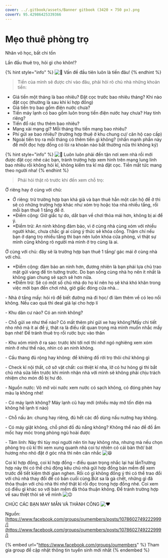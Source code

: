 ```yaml
---
cover: ../.gitbook/assets/Banner gitbook (3420 × 750 px).png
coverY: 95.42986425339366
---
```


# Mẹo thuê phòng trọ

Nhân vô học, bất chi tồn

Lần đầu thuê trọ, hỏi gì cho khôn!?

{% hint style="info" %}
![💨](https://static.xx.fbcdn.net/images/emoji.php/v9/t1c/1.5/16/1f4a8.png) Vấn đề đầu tiên luôn là tiền đâu!
{% endhint %}

> Tiền của mình sẽ được chi vào đâu, phải hỏi rõ chủ nhà những khoản tiền:

* Giá tiền một tháng là bao nhiêu? Đặt cọc trước bao nhiêu tháng? Khi nào đặt cọc (thường là sau khi kí hợp đồng)
* Giá tiền trọ bao gồm điện nước chưa?
* Tiền máy lạnh có bao gồm luôn trong tiền điện nước hay chưa? Hay tính riêng?
* Tiền đổ rác thu thêm bao nhiêu?
* Mạng xài mạng gì? Mỗi tháng thu tiền mạng bao nhiêu?
* Phí gửi xe bao nhiêu? (trường hợp thuê ở khu chung cư/ căn hộ cao cấp)
* Ngoài tiền trọ ra mỗi tháng có thêm tiền gì không? (nhấn mạnh phần này để mốt đọc hợp đồng có lòi ra khoản nào bất thường nữa thì không ký)

{% hint style="info" %}
![💨](https://static.xx.fbcdn.net/images/emoji.php/v9/t1c/1.5/16/1f4a8.png) Luôn luôn phải đến tận nơi xem nhà rồi mới được đặt cọc nhé các bạn, tránh trường hợp xem hình trên mạng lung linh bao nhiêu rồi không hỏi kĩ, không kiểm tra kĩ mà đặt cọc. Tiền mất tức mang theo người nha!
{% endhint %}

> Phải hỏi thật rõ trước khi đến xem chỗ trọ:

Ở riêng hay ở cùng với chủ:&#x20;

* Ở riêng: trừ trường hợp bạn khá giả và bạn thuê hẳn một căn hộ để ở thì sẽ có những trường hợp khác như xóm trọ hoặc tòa nhà nhiều tầng, rồi mỗi bạn thuê 1 tầng để ở.&#x20;
* \*Điểm cộng: Giờ giấc tự do, dắt bạn về chơi thỏa mái hơn, không bị ai để ý.
* \*Điểm trừ: An ninh không đảm bảo, vì ở cùng nhà cùng xóm với nhiều người khác, chưa chắc gì ai cũng ý thức sẽ khóa cổng. Thậm chí nếu bạn ở dạng trọ nhiều tầng thì bạn nên luôn khóa cửa phòng, vì thật sự mình cũng không rõ người mà mình ở trọ cùng là ai.&#x20;

Ở cùng với chủ: đây sẽ là trường hợp bạn thuê 1 tầng/ gác mái ở cùng nhà với chủ.

* \*Điểm cộng: đảm bảo an ninh hơn, đương nhiên là bạn phải lựa chủ trao mặt gửi vàng để tin tưởng trước. Do bạn sống cùng nhà họ nên ít nhất là không gian chung sẽ sạch sẽ hơn nữa.&#x20;
* \*Điểm trừ: Sẽ có một số chủ nhà do họ kĩ nên họ sẽ khá khó khăn trong việc mời bạn đến chơi nhà, giờ giấc đóng cửa nhà…

\- Nhà ở tầng mấy: hỏi rõ để biết đường mà đi học/ đi làm thêm về có leo nổi không. Nếu cao quá thì deal giá lại cho hợp lí

\- Khu dân cư nào? Có an ninh không?

\- Chỗ gửi xe như thế nào? Có mất thêm phí gửi xe hay không?Mấy chi tiết nho nhỏ mà ít ai để ý, thật ra là điều rất quan trọng mà mình muốn nhắc mấy bạn nhé! Để tránh thuê trọ rồi rước bực vào thân

\- Khu xóm mình ở ra sao: trước khi tới nơi thì nhớ ngó nghiêng xem xóm mình ở như thế nào, nhìn có an ninh không.

\- Cầu thang đủ rộng hay không: để khiêng đồ rời trọ thôi chứ không gì

\- Check kĩ nội thất, cở sở vật chất: coi thiệt kĩ nha, lỡ có hư hỏng gì thì bắt chủ nhà sửa liền trước khi mình nhận nhà với mình sẽ không phải chịu trách nhiệm cho món đồ bị hư đó.

\- Nguồn nước: Vô mở vòi nước xem nước có sạch không, có đóng phèn hay màu lạ không nhé!

\- Có máy lạnh không? Máy lạnh cũ hay mới (nhiều máy mở tốn điện mà không hề lạnh tí nào)

\- Chỗ nấu ăn: chung hay riêng, đủ hết các đồ dùng nấu nướng hay không.

\- Có máy giặt không, chỗ phơi đồ đủ nắng không? Không thể nào để đồ ẩm mốc hay móc trong phòng ngủ hoài được

\- Tâm linh: Này thì tùy mọi người nên tin hay không nha, nhưng mà nếu chọn phòng trọ cũ kĩ thì xem xung quanh nhà coi tư nhiên có cái bàn thờ/ bát hương nho nhỏ đặt ở góc nhà thì nên cân nhắc ![😆](https://static.xx.fbcdn.net/images/emoji.php/v9/t2d/1.5/16/1f606.png)

Coi kĩ hợp đồng, coi kĩ hợp đồng – điều quan trọng nhắc lại hai lầnTrường hợp này thì có thể chủ động kêu chủ nhà gửi hợp đồng bản mềm để xem trước để tiết kiệm thời gian nghen. Rồi có gì không đồng ý thì có thể trao đổi với chủ nhà thay đổi để có bản cuối cùng.Bút sa là gà chết, những gì đã thỏa thuận với chủ nhà thì nhớ thật kĩ rồi đọc trong hợp đồng nhé. Coi xem có điều gì khác so với bản mềm đã thỏa thuận không. Để tránh trường hợp về sau thiệt thòi sẽ về mình ![😉](https://static.xx.fbcdn.net/images/emoji.php/v9/tb0/1.5/16/1f609.png)

CHÚC CÁC BẠN MAY MẮN VÀ THÀNH CÔNG ![❤️](https://static.xx.fbcdn.net/images/emoji.php/v9/tf3/1.5/16/2764.png)

Nguồn: [https://www.facebook.com/groups/oumembers/posts/1078602749222999/](https://www.facebook.com/groups/oumembers/posts/1078602749222999/)

{% embed url="https://www.facebook.com/groups/oumembers" %}
Tham gia group để cập nhật thông tin tuyển sinh mới nhất
{% endembed %}
